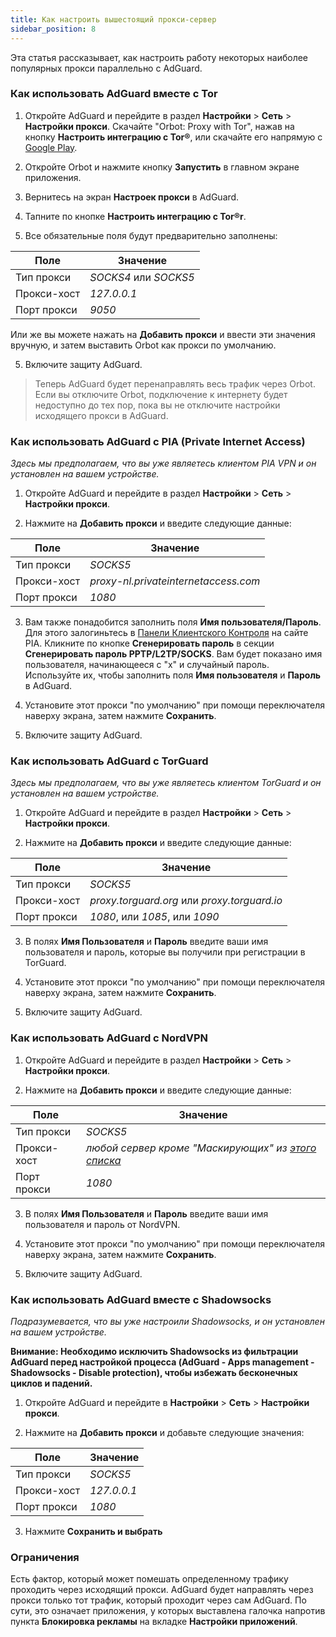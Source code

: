 ```yaml
---
title: Как настроить вышестоящий прокси-сервер
sidebar_position: 8
---
```


Эта статья рассказывает, как настроить работу некоторых наиболее популярных прокси параллельно с AdGuard.

### Как использовать AdGuard вместе с Tor

1. Откройте AdGuard и перейдите в раздел **Настройки** > **Сеть** > **Настройки прокси**. Скачайте "Orbot: Proxy with Tor", нажав на кнопку **Настроить интеграцию с Tor®**, или скачайте его напрямую с [Google Play](https://play.google.com/store/apps/details?id=org.torproject.android&noprocess).

2. Откройте Orbot и нажмите кнопку **Запустить** в главном экране приложения.

2. Вернитесь на экран **Настроек прокси** в AdGuard.

3. Тапните по кнопке **Настроить интеграцию с Tor®r**.

4. Все обязательные поля будут предварительно заполнены:

| Поле        | Значение              |
| ----------- | --------------------- |
| Тип прокси  | *SOCKS4* или *SOCKS5* |
| Прокси-хост | *127.0.0.1*           |
| Порт прокси | *9050*                |

Или же вы можете нажать на **Добавить прокси** и ввести эти значения вручную, и затем выставить Orbot как прокси по умолчанию.

5. Включите защиту AdGuard.

> Теперь AdGuard будет перенаправлять весь трафик через Orbot. Если вы отключите Orbot, подключение к интернету будет недоступно до тех пор, пока вы не отключите настройки исходящего прокси в AdGuard.

### Как использовать AdGuard с PIA (Private Internet Access)

*Здесь мы предполагаем, что вы уже являетесь клиентом PIA VPN и он установлен на вашем устройстве.*

1. Откройте AdGuard и перейдите в раздел **Настройки** > **Сеть** > **Настройки прокси**.

2. Нажмите на **Добавить прокси** и введите следующие данные:

| Поле        | Значение                             |
| ----------- | ------------------------------------ |
| Тип прокси  | *SOCKS5*                             |
| Прокси-хост | *proxy-nl.privateinternetaccess.com* |
| Порт прокси | *1080*                               |

3. Вам также понадобится заполнить поля **Имя пользователя/Пароль**. Для этого залогиньтесь в [Панели Клиентского Контроля](https://www.privateinternetaccess.com/pages/client-sign-in) на сайте PIA. Кликните по кнопке **Сгенерировать пароль** в секции **Сгенерировать пароль PPTP/L2TP/SOCKS**. Вам будет показано имя пользователя, начинающееся с "x" и случайный пароль. Используйте их, чтобы заполнить поля **Имя пользователя** и **Пароль** в AdGuard.

4. Установите этот прокси "по умолчанию" при помощи переключателя наверху экрана, затем нажмите **Сохранить**.

5. Включите защиту AdGuard.

### Как использовать AdGuard с TorGuard

*Здесь мы предполагаем, что вы уже являетесь клиентом TorGuard и он установлен на вашем устройстве.*

1. Откройте AdGuard и перейдите в раздел **Настройки** > **Сеть** > **Настройки прокси**.

2. Нажмите на **Добавить прокси** и введите следующие данные:

| Поле        | Значение                                     |
| ----------- | -------------------------------------------- |
| Тип прокси  | *SOCKS5*                                     |
| Прокси-хост | *proxy.torguard.org* или *proxy.torguard.io* |
| Порт прокси | *1080*, или *1085*, или *1090*               |

3. В полях **Имя Пользователя** и **Пароль** введите ваши имя пользователя и пароль, которые вы получили при регистрации в TorGuard.

4. Установите этот прокси "по умолчанию" при помощи переключателя наверху экрана, затем нажмите **Сохранить**.

5. Включите защиту AdGuard.

### Как использовать AdGuard с NordVPN

1. Откройте AdGuard и перейдите в раздел **Настройки** > **Сеть** > **Настройки прокси**.

2. Нажмите на **Добавить прокси** и введите следующие данные:

| Поле        | Значение                                                                           |
| ----------- | ---------------------------------------------------------------------------------- |
| Тип прокси  | *SOCKS5*                                                                           |
| Прокси-хост | *любой сервер кроме "Маскирующих" из [этого списка](https://nordvpn.com/servers/)* |
| Порт прокси | *1080*                                                                             |

3. В полях **Имя Пользователя** и **Пароль** введите ваши имя пользователя и пароль от NordVPN.

4. Установите этот прокси "по умолчанию" при помощи переключателя наверху экрана, затем нажмите **Сохранить**.

5. Включите защиту AdGuard.

### Как использовать AdGuard вместе с Shadowsocks

*Подразумевается, что вы уже настроили Shadowsocks, и он установлен на вашем устройстве.*

**Внимание: Необходимо исключить Shadowsocks из фильтрации AdGuard перед настройкой процесса (AdGuard - Apps management - Shadowsocks - Disable protection), чтобы избежать бесконечных циклов и падений.**

1. Откройте AdGuard и перейдите в  **Настройки** > **Сеть** > **Настройки прокси**.

2. Нажмите на **Добавить прокси** и добавьте следующие значения:

| Поле        | Значение    |
| ----------- | ----------- |
| Тип прокси  | *SOCKS5*    |
| Прокси-хост | *127.0.0.1* |
| Порт прокси | *1080*      |

3. Нажмите **Сохранить и выбрать**

### Ограничения

Есть фактор, который может помешать определенному трафику проходить через исходящий прокси. AdGuard будет направлять через прокси только тот трафик, который проходит через сам AdGuard. По сути, это означает приложения, у которых выставлена галочка напротив пункта **Блокировка рекламы** на вкладке **Настройки приложений**. 